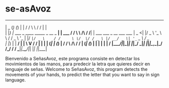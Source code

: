 # se-asAvoz

  ____  _                           _     _             __ __          __  _                          
 |  _ \(_)                         (_)   | |           / / \ \        / / | |                         
 | |_) |_  ___ _ ____   _____ _ __  _  __| | ___      / /   \ \  /\  / /__| | ___ ___  _ __ ___   ___ 
 |  _ <| |/ _ \ '_ \ \ / / _ \ '_ \| |/ _` |/ _ \    / /     \ \/  \/ / _ \ |/ __/ _ \| '_ ` _ \ / _ \
 | |_) | |  __/ | | \ V /  __/ | | | | (_| | (_) |  / /       \  /\  /  __/ | (_| (_) | | | | | |  __/
 |____/|_|\___|_| |_|\_/ \___|_| |_|_|\__,_|\___/  /_/         \/  \/ \___|_|\___\___/|_| |_| |_|\___|
                                                                                                      
                                                                                                    
Bienvenido a SeñasAvoz, este programa consiste en detectar los movimientos de las manos, para predecir la letra que quieres decir en lenguaje de señas.
Welcome to SeñasAvoz, this program detects the movements of your hands, to predict the letter that you want to say in sign language.
